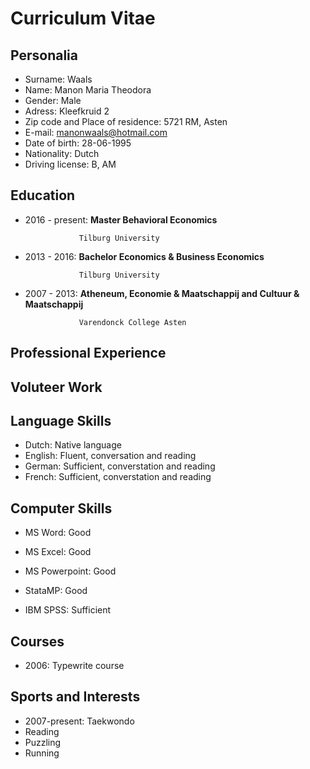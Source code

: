Curriculum Vitae
=================
Personalia
-------------
* Surname: Waals
* Name: Manon Maria Theodora
* Gender: Male
* Adress: Kleefkruid 2
* Zip code and Place of residence: 5721 RM, Asten
* E-mail: manonwaals@hotmail.com
* Date of birth: 28-06-1995
* Nationality: Dutch
* Driving license: B, AM

Education
----------
* 2016 - present: **Master Behavioral Economics**

                  Tilburg University
* 2013 - 2016: **Bachelor Economics & Business Economics**

                  Tilburg University
* 2007 - 2013: **Atheneum, Economie & Maatschappij and Cultuur & Maatschappij**

                  Varendonck College Asten


Professional Experience
-----------------------

Voluteer Work
-------------

Language Skills
----------------
* Dutch: Native language
* English: Fluent, conversation and reading
* German: Sufficient, converstation and reading
* French: Sufficient, converstation and reading

Computer Skills
-----------------
* MS Word: Good
* MS Excel: Good
* MS Powerpoint: Good

* StataMP: Good
* IBM SPSS: Sufficient

Courses
--------------
* 2006: Typewrite course

Sports and Interests
--------------------
* 2007-present: Taekwondo
* Reading
* Puzzling
* Running
